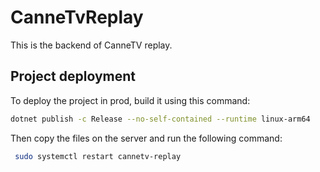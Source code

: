 # CanneTvReplay

This is the backend of CanneTV replay.

## Project deployment

To deploy the project in prod, build it using this command:

```sh
dotnet publish -c Release --no-self-contained --runtime linux-arm64
```

Then copy the files on the server and run the following command:

```sh
 sudo systemctl restart cannetv-replay
```